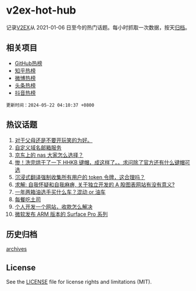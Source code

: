 # v2ex-hot-hub

 记录[V2EX](https://www.v2ex.com/)从 2021-01-06 日至今的热门话题。每小时抓取一次数据，按天[归档](archives)。
 
 ## 相关项目

- [GitHub热榜](https://github.com/lonnyzhang423/github-hot-hub)
- [知乎热榜](https://github.com/lonnyzhang423/zhihu-hot-hub)
- [微博热榜](https://github.com/lonnyzhang423/weibo-hot-hub)
- [头条热榜](https://github.com/lonnyzhang423/toutiao-hot-hub)
- [抖音热榜](https://github.com/lonnyzhang423/douyin-hot-hub)


 `更新时间：2024-05-22 04:10:37 +0800`

## 热议话题

1. [对于父母还是不要开玩笑的为好。](https://www.v2ex.com/t/1042531)
1. [自定义域名邮箱服务](https://www.v2ex.com/t/1042514)
1. [京东上的 nas 大家怎么选择？](https://www.v2ex.com/t/1042458)
1. [惨！洗完烘干了一下 HHKB 键帽，成这样了。。求问除了官方还有什么键帽可选](https://www.v2ex.com/t/1042633)
1. [沉浸式翻译强制收集所有用户的 token 令牌，这合理吗？](https://www.v2ex.com/t/1042477)
1. [求解: 自我怀疑和自我麻痹, 关于独立开发的 A 股图表网站有没有意义?](https://www.v2ex.com/t/1042660)
1. [一年两箱油选手买什么车？混动 or 油车](https://www.v2ex.com/t/1042486)
1. [每餐吃土司](https://www.v2ex.com/t/1042616)
1. [个人开发一个网站，收款怎么解决](https://www.v2ex.com/t/1042462)
1. [微软发布 ARM 版本的 Surface Pro 系列](https://www.v2ex.com/t/1042507)

## 历史归档

[archives](archives)

## License

See the [LICENSE](LICENSE) file for license rights and limitations (MIT).
